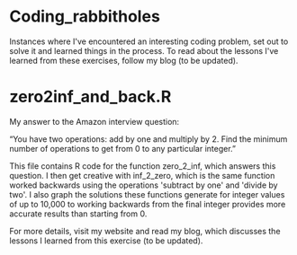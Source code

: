 # Coding_rabbitholes
Instances where I've encountered an interesting coding problem, set out to solve it and learned things in the process. To read about 
the lessons I've learned from these exercises, follow my blog (to be updated).

# zero2inf_and_back.R
My answer to the Amazon interview question: 

“You have two operations: add by one and multiply by 2. Find the minimum number of operations to get from 0 to any particular integer.”

This file contains R code for the function zero_2_inf, which answers this question. I then get creative with inf_2_zero, which is the same 
function worked backwards using the operations 'subtract by one' and 'divide by two'. I also graph the solutions these functions generate for integer values of up to 10,000 to working backwards from the final integer provides more accurate results than starting from 0. 

For more details, visit my website and read my blog, which discusses the lessons I learned from this exercise (to be updated).
